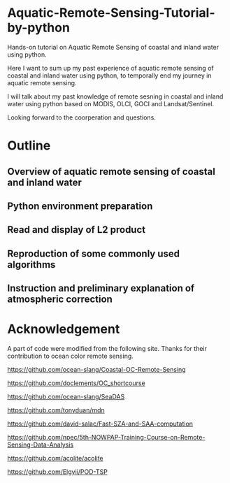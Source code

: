 # Aquatic-Remote-Sensing-Tutorial-by-python
Hands-on tutorial on Aquatic Remote Sensing of coastal and inland water using python.

Here I want to sum up my past experience of aquatic remote sensing of coastal and inland water using python, to temporally end my journey in aquatic remote sensing.

I will talk about my past knowledge of remote sesning in coastal and inland water using python based on MODIS, OLCI, GOCI and Landsat/Sentinel.

Looking forward to the coorperation and questions.

# Outline
## Overview of aquatic remote sensing of coastal and inland water
## Python environment preparation
## Read and display of L2 product
## Reproduction of some commonly used algorithms
## Instruction and preliminary explanation of atmospheric correction


# Acknowledgement

A part of code were modified from the following site.
Thanks for their contribution to ocean color remote sensing.

https://github.com/ocean-slang/Coastal-OC-Remote-Sensing

https://github.com/doclements/OC_shortcourse

https://github.com/ocean-slang/SeaDAS

https://github.com/tonyduan/mdn

https://github.com/david-salac/Fast-SZA-and-SAA-computation

https://github.com/npec/5th-NOWPAP-Training-Course-on-Remote-Sensing-Data-Analysis

https://github.com/acolite/acolite

https://github.com/Elgyii/POD-TSP

